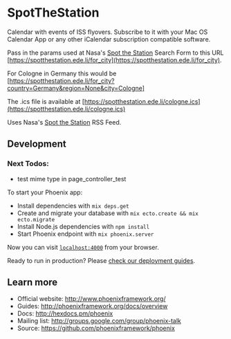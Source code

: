 # SpotTheStation

Calendar with events of ISS flyovers. Subscribe to it with your Mac OS Calendar App or any other iCalendar subscription compatible software.

Pass in the params used at Nasa's [Spot the Station](https://spotthestation.nasa.gov) Search Form to this URL [https://spotthestation.ede.li/for_city](https://spotthestation.ede.li/for_city).

For Cologne in Germany this would be [https://spotthestation.ede.li/for_city?country=Germany&region=None&city=Cologne]

The .ics file is available at [https://spotthestation.ede.li/cologne.ics](https://spotthestation.ede.li/cologne.ics)

Uses Nasa's [Spot the Station](https://spotthestation.nasa.gov) RSS Feed.


## Development

### Next Todos:
* test mime type in page_controller_test


To start your Phoenix app:

  * Install dependencies with `mix deps.get`
  * Create and migrate your database with `mix ecto.create && mix ecto.migrate`
  * Install Node.js dependencies with `npm install`
  * Start Phoenix endpoint with `mix phoenix.server`

Now you can visit [`localhost:4000`](http://localhost:4000) from your browser.

Ready to run in production? Please [check our deployment guides](http://www.phoenixframework.org/docs/deployment).

## Learn more

  * Official website: http://www.phoenixframework.org/
  * Guides: http://phoenixframework.org/docs/overview
  * Docs: http://hexdocs.pm/phoenix
  * Mailing list: http://groups.google.com/group/phoenix-talk
  * Source: https://github.com/phoenixframework/phoenix
